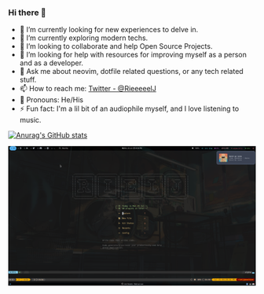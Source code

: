 ### Hi there 👋

- 🔭 I’m currently looking for new experiences to delve in.
- 🌱 I’m currently exploring modern techs.
- 👯 I’m looking to collaborate and help Open Source Projects.
- 🤔 I’m looking for help with resources for improving myself as a person and as a developer.
- 💬 Ask me about neovim, dotfile related questions, or any tech related stuff.
- 📫 How to reach me: [Twitter - @RieeeeelJ](https://twitter.com/RieeeeelJ)
- 👨 Pronouns: He/His
- ⚡ Fun fact: I'm a lil bit of an audiophile myself, and I love listening to music.

[![Anurag's GitHub stats](https://github-readme-stats.vercel.app/api?username=RielJ&theme=gruvbox&show_icons=true)](https://github.com/anuraghazra/github-readme-stats)

![Workspace Image](https://github.com/rielj/dotfiles/blob/master/workspace.png?raw=true)
